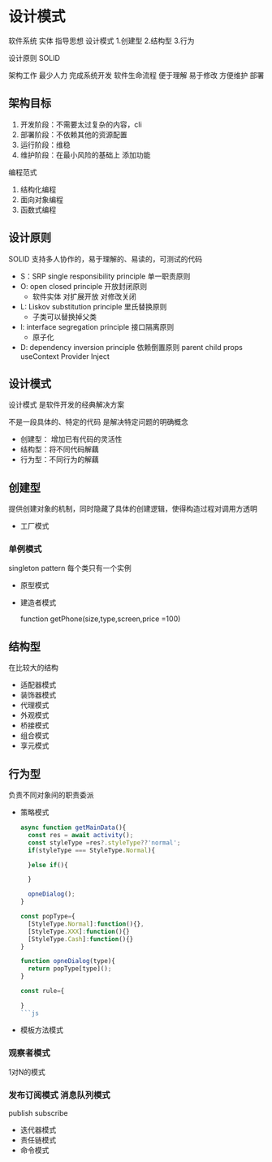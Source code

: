 # 设计模式
软件系统 实体
指导思想 设计模式
1.创建型
2.结构型
3.行为

设计原则 SOLID

架构工作 最少人力 完成系统开发 软件生命流程 便于理解 易于修改 方便维护 部署

## 架构目标

1. 开发阶段：不需要太过复杂的内容，cli
2. 部署阶段：不依赖其他的资源配置
3. 运行阶段：维稳
4. 维护阶段：在最小风险的基础上 添加功能

编程范式
1. 结构化编程
2. 面向对象编程
3. 函数式编程
   
## 设计原则

SOLID
支持多人协作的，易于理解的、易读的，可测试的代码

- S：SRP single responsibility principle 单一职责原则
- O: open closed principle 开放封闭原则
  - 软件实体 对扩展开放 对修改关闭
- L: Liskov substitution principle 里氏替换原则
  - 子类可以替换掉父类
- I: interface segregation principle 接口隔离原则
   - 原子化
- D: dependency inversion principle 依赖倒置原则 parent child props useContext Provider Inject
  
## 设计模式

设计模式 是软件开发的经典解决方案

不是一段具体的、特定的代码 是解决特定问题的明确概念

- 创建型： 增加已有代码的灵活性
- 结构型：将不同代码解藕
- 行为型：不同行为的解藕

## 创建型
提供创建对象的机制，同时隐藏了具体的创建逻辑，使得构造过程对调用方透明

- 工厂模式
### 单例模式
   singleton pattern
   每个类只有一个实例

- 原型模式

- 建造者模式

    function getPhone(size,type,screen,price =100)

## 结构型

在比较大的结构

- 适配器模式
- 装饰器模式
- 代理模式
- 外观模式
- 桥接模式
- 组合模式
- 享元模式

## 行为型
负责不同对象间的职责委派

- 策略模式
  ```js
  async function getMainData(){
    const res = await activity();
    const styleType =res?.styleType??'normal';
    if(styleType === StyleType.Normal){

    }else if(){

    }

    opneDialog();
  }

  const popType={
    [StyleType.Normal]:function(){},
    [StyleType.XXX]:function(){}
    [StyleType.Cash]:function(){}
  }

  function opneDialog(type){
    return popType[type]();
  }

  
  ```
  <!---表单校验-->
  ```js
  const rule={

  }
  ```js
- 模板方法模式
### 观察者模式
1对N的模式

### 发布订阅模式 消息队列模式
publish subscribe


- 迭代器模式
- 责任链模式
- 命令模式

